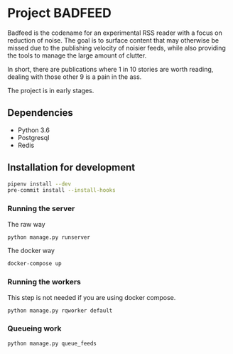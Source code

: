 # Project BADFEED

Badfeed is the codename for an experimental RSS reader with a focus on
reduction of noise. The goal is to surface content that may otherwise be missed
due to the publishing velocity of noisier feeds, while also providing the tools
to manage the large amount of clutter.

In short, there are publications where 1 in 10 stories are worth reading, dealing
with those other 9 is a pain in the ass.

The project is in early stages.

## Dependencies

* Python 3.6
* Postgresql
* Redis

## Installation for development

```bash
pipenv install --dev
pre-commit install --install-hooks
```

### Running the server

The raw way

```bash
python manage.py runserver
```

The docker way

```bash
docker-compose up
```

### Running the workers

This step is not needed if you are using docker compose.

```bash
python manage.py rqworker default
```

### Queueing work

```bash
python manage.py queue_feeds
```
